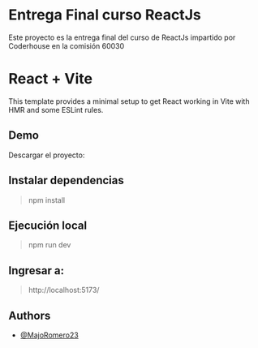 # Entrega Final curso ReactJs

Este proyecto es la entrega final del curso de ReactJs impartido por Coderhouse en la comisión 60030


# React + Vite

This template provides a minimal setup to get React working in Vite with HMR and some ESLint rules.


## Demo

Descargar el proyecto: 

## Instalar dependencias 
> npm install

## Ejecución local 
> npm run dev 

## Ingresar a:
> http://localhost:5173/


## Authors

- [@MajoRomero23](https://github.com/MajoRomero23)